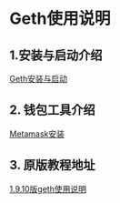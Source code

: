 # Geth使用说明

## 1.安装与启动介绍

[Geth安装与启动](./Geth安装与启动.md)



## 2. 钱包工具介绍

[Metamask安装](./Metamask安装.md)

## 3. 原版教程地址

[1.9.10版geth使用说明](./v1.9.10/README.md)
